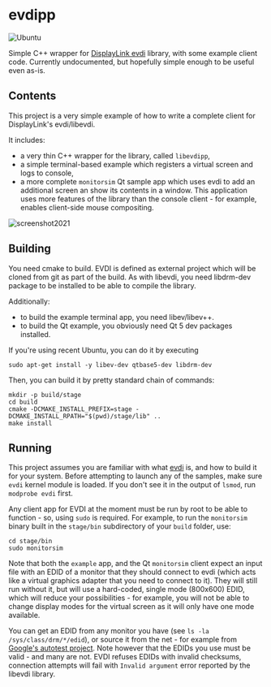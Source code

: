 # evdipp
![Ubuntu](https://github.com/mlukaszek/evdipp/actions/workflows/ubuntu20.yml/badge.svg)

Simple C++ wrapper for [DisplayLink evdi](https://github.com/DisplayLink/evdi) library, with some example client code.
Currently undocumented, but hopefully simple enough to be useful even as-is.

## Contents
This project is a very simple example of how to write a complete client for DisplayLink's evdi/libevdi.

It includes:
- a very thin C++ wrapper for the library, called `libevdipp`,
- a simple terminal-based example which registers a virtual screen and logs to console,
- a more complete `monitorsim` Qt sample app which uses evdi to add an additional screen an show its contents in a window. This application uses more features of the library than the console client - for example, enables client-side mouse compositing.

![screenshot2021](https://user-images.githubusercontent.com/4071821/103447188-18c8ad00-4c88-11eb-9da2-d9b544018f1a.png)

## Building
You need cmake to build. EVDI is defined as external project which will be cloned from git as part of the build. As with libevdi, you need libdrm-dev package to be installed to be able to compile the library.

Additionally:
- to build the example terminal app, you need libev/libev++.
- to build the Qt example, you obviously need Qt 5 dev packages installed.

If you're using recent Ubuntu, you can do it by executing

    sudo apt-get install -y libev-dev qtbase5-dev libdrm-dev

Then, you can build it by pretty standard chain of commands:

    mkdir -p build/stage
    cd build
    cmake -DCMAKE_INSTALL_PREFIX=stage -DCMAKE_INSTALL_RPATH="$(pwd)/stage/lib" ..
    make install

## Running
This project assumes you are familiar with what [evdi](https://github.com/DisplayLink/evdi) is, and how to build it for your system. Before attempting to launch any of the samples, make sure `evdi` kernel module is loaded. If you don't see it in the output of `lsmod`, run `modprobe evdi` first.

Any client app for EVDI at the moment must be run by root to be able to function - so, using `sudo` is required. For example, to run the `monitorsim` binary built in the `stage/bin` subdirectory of your `build` folder, use:

    cd stage/bin
    sudo monitorsim

Note that both the `example` app, and the Qt `monitorsim` client expect an input file with an EDID of a monitor that they should connect to evdi (which acts like a virtual graphics adapter that you need to connect to it). They will still run without it, but will use a hard-coded, single mode (800x600) EDID, which will reduce your possibilities - for example, you will not be able to change display modes for the virtual screen as it will only have one mode available.

You can get an EDID from any monitor you have (see `ls -la /sys/class/drm/*/edid`), or source it from the net - for example from
[Google's autotest project](https://chromium.googlesource.com/chromiumos/third_party/autotest/+/master/server/site_tests/display_Resolution/test_data/edids).
Note however that the EDIDs you use must be valid - and many are not. EVDI refuses EDIDs with invalid checksums, connection attempts will fail with `Invalid argument` error reported by the libevdi library.


